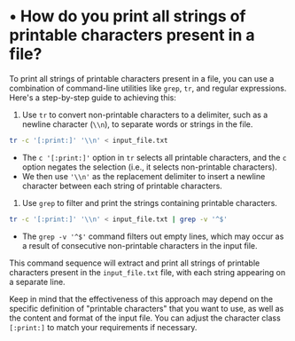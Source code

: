 # • How do you print all strings of printable characters present in a file?

To print all strings of printable characters present in a file, you can use a combination of command-line utilities like `grep`, `tr`, and regular expressions. Here's a step-by-step guide to achieving this:

1. Use `tr` to convert non-printable characters to a delimiter, such as a newline character (`\\n`), to separate words or strings in the file.

```bash
tr -c '[:print:]' '\\n' < input_file.txt

```

- The `c '[:print:]'` option in `tr` selects all printable characters, and the `c` option negates the selection (i.e., it selects non-printable characters).
- We then use `'\\n'` as the replacement delimiter to insert a newline character between each string of printable characters.
1. Use `grep` to filter and print the strings containing printable characters.

```bash
tr -c '[:print:]' '\\n' < input_file.txt | grep -v '^$'

```

- The `grep -v '^$'` command filters out empty lines, which may occur as a result of consecutive non-printable characters in the input file.

This command sequence will extract and print all strings of printable characters present in the `input_file.txt` file, with each string appearing on a separate line.

Keep in mind that the effectiveness of this approach may depend on the specific definition of "printable characters" that you want to use, as well as the content and format of the input file. You can adjust the character class `[:print:]` to match your requirements if necessary.